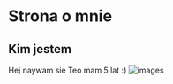# Strona o mnie

## Kim jestem

Hej naywam sie Teo mam 5 lat :)
![images](https://user-images.githubusercontent.com/123213981/213863060-3612310b-f1f8-446f-a399-4173f6e79c97.jpg)
